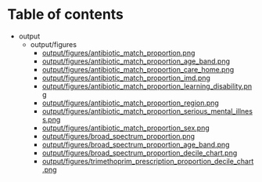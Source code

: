 # Table of contents

* output
  * output/figures
    * [output/figures/antibiotic_match_proportion.png](output/figures/antibiotic_match_proportion.png)
    * [output/figures/antibiotic_match_proportion_age_band.png](output/figures/antibiotic_match_proportion_age_band.png)
    * [output/figures/antibiotic_match_proportion_care_home.png](output/figures/antibiotic_match_proportion_care_home.png)
    * [output/figures/antibiotic_match_proportion_imd.png](output/figures/antibiotic_match_proportion_imd.png)
    * [output/figures/antibiotic_match_proportion_learning_disability.png](output/figures/antibiotic_match_proportion_learning_disability.png)
    * [output/figures/antibiotic_match_proportion_region.png](output/figures/antibiotic_match_proportion_region.png)
    * [output/figures/antibiotic_match_proportion_serious_mental_illness.png](output/figures/antibiotic_match_proportion_serious_mental_illness.png)
    * [output/figures/antibiotic_match_proportion_sex.png](output/figures/antibiotic_match_proportion_sex.png)
    * [output/figures/broad_spectrum_proportion.png](output/figures/broad_spectrum_proportion.png)
    * [output/figures/broad_spectrum_proportion_age_band.png](output/figures/broad_spectrum_proportion_age_band.png)
    * [output/figures/broad_spectrum_proportion_decile_chart.png](output/figures/broad_spectrum_proportion_decile_chart.png)
    * [output/figures/trimethoprim_prescription_proportion_decile_chart.png](output/figures/trimethoprim_prescription_proportion_decile_chart.png)